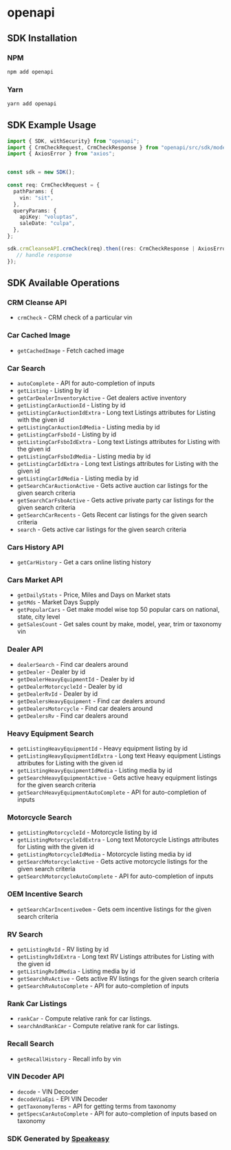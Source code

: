 # openapi

<!-- Start SDK Installation -->
## SDK Installation

### NPM

```bash
npm add openapi
```

### Yarn

```bash
yarn add openapi
```
<!-- End SDK Installation -->

## SDK Example Usage
<!-- Start SDK Example Usage -->
```typescript
import { SDK, withSecurity} from "openapi";
import { CrmCheckRequest, CrmCheckResponse } from "openapi/src/sdk/models/operations";
import { AxiosError } from "axios";


const sdk = new SDK();
    
const req: CrmCheckRequest = {
  pathParams: {
    vin: "sit",
  },
  queryParams: {
    apiKey: "voluptas",
    saleDate: "culpa",
  },
};

sdk.crmCleanseAPI.crmCheck(req).then((res: CrmCheckResponse | AxiosError) => {
   // handle response
});
```
<!-- End SDK Example Usage -->

<!-- Start SDK Available Operations -->
## SDK Available Operations

### CRM Cleanse API

* `crmCheck` - CRM check of a particular vin

### Car Cached Image

* `getCachedImage` - Fetch cached image

### Car Search

* `autoComplete` - API for auto-completion of inputs
* `getListing` - Listing by id
* `getCarDealerInventoryActive` - Get dealers active inventory
* `getListingCarAuctionId` - Listing by id
* `getListingCarAuctionIdExtra` - Long text Listings attributes for Listing with the given id
* `getListingCarAuctionIdMedia` - Listing media by id
* `getListingCarFsboId` - Listing by id
* `getListingCarFsboIdExtra` - Long text Listings attributes for Listing with the given id
* `getListingCarFsboIdMedia` - Listing media by id
* `getListingCarIdExtra` - Long text Listings attributes for Listing with the given id
* `getListingCarIdMedia` - Listing media by id
* `getSearchCarAuctionActive` - Gets active auction car listings for the given search criteria
* `getSearchCarFsboActive` - Gets active private party car listings for the given search criteria
* `getSearchCarRecents` - Gets Recent car listings for the given search criteria
* `search` - Gets active car listings for the given search criteria

### Cars History API

* `getCarHistory` - Get a cars online listing history

### Cars Market API

* `getDailyStats` - Price, Miles and Days on Market stats
* `getMds` - Market Days Supply
* `getPopularCars` - Get make model wise top 50 popular cars on national, state, city level
* `getSalesCount` - Get sales count by make, model, year, trim or taxonomy vin

### Dealer API

* `dealerSearch` - Find car dealers around
* `getDealer` - Dealer by id
* `getDealerHeavyEquipmentId` - Dealer by id
* `getDealerMotorcycleId` - Dealer by id
* `getDealerRvId` - Dealer by id
* `getDealersHeavyEquipment` - Find car dealers around
* `getDealersMotorcycle` - Find car dealers around
* `getDealersRv` - Find car dealers around

### Heavy Equipment Search

* `getListingHeavyEquipmentId` - Heavy equipment listing by id
* `getListingHeavyEquipmentIdExtra` - Long text Heavy equipment Listings attributes for Listing with the given id
* `getListingHeavyEquipmentIdMedia` - Listing media by id
* `getSearchHeavyEquipmentActive` - Gets active heavy equipment listings for the given search criteria
* `getSearchHeavyEquipmentAutoComplete` - API for auto-completion of inputs

### Motorcycle Search

* `getListingMotorcycleId` - Motorcycle listing by id
* `getListingMotorcycleIdExtra` - Long text Motorcycle Listings attributes for Listing with the given id
* `getListingMotorcycleIdMedia` - Motorcycle listing media by id
* `getSearchMotorcycleActive` - Gets active motorcycle listings for the given search criteria
* `getSearchMotorcycleAutoComplete` - API for auto-completion of inputs

### OEM Incentive Search

* `getSearchCarIncentiveOem` - Gets oem incentive listings for the given search criteria

### RV Search

* `getListingRvId` - RV listing by id
* `getListingRvIdExtra` - Long text RV Listings attributes for Listing with the given id
* `getListingRvIdMedia` - Listing media by id
* `getSearchRvActive` - Gets active RV listings for the given search criteria
* `getSearchRvAutoComplete` - API for auto-completion of inputs

### Rank Car Listings

* `rankCar` - Compute relative rank for car listings.
* `searchAndRankCar` - Compute relative rank for car listings.

### Recall Search

* `getRecallHistory` - Recall info by vin

### VIN Decoder API

* `decode` - VIN Decoder
* `decodeViaEpi` - EPI VIN Decoder
* `getTaxonomyTerms` - API for getting terms from taxonomy
* `getSpecsCarAutoComplete` - API for auto-completion of inputs based on taxonomy

<!-- End SDK Available Operations -->

### SDK Generated by [Speakeasy](https://docs.speakeasyapi.dev/docs/using-speakeasy/client-sdks)
